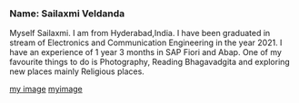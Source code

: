 ### Name: Sailaxmi Veldanda

Myself Sailaxmi. I am from Hyderabad,India. I have been graduated in stream of Electronics and Communication Engineering in the year 2021. I have an experience of 1 year 3 months in SAP Fiori and Abap. One of my favourite things to do is Photography, Reading Bhagavadgita and exploring new places mainly Religious places.


[my image](https://github.com/Sailaxmiveldanda/assignment2-veldanda/blob/main/Image.jpeg)
[myimage](Image.jpeg)

